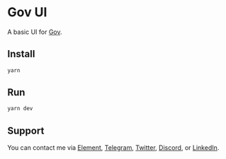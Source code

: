 # Gov UI

A basic UI for [Gov](https://github.com/w3hc/gov).

## Install

```sh
yarn
```

## Run

```sh
yarn dev
```
## Support

You can contact me via [Element](https://matrix.to/#/@julienbrg:matrix.org), [Telegram](https://t.me/julienbrg), [Twitter](https://twitter.com/julienbrg), [Discord](https://discord.gg/bHKJV3NWUQ), or [LinkedIn](https://www.linkedin.com/in/julienberanger/).